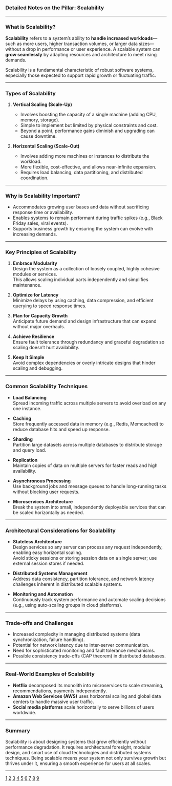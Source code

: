 ### Detailed Notes on the Pillar: Scalability

***

### What is Scalability?

**Scalability** refers to a system’s ability to **handle increased workloads**—such as more users, higher transaction volumes, or larger data sizes—without a drop in performance or user experience. A scalable system can **grow seamlessly** by adapting resources and architecture to meet rising demands.

Scalability is a fundamental characteristic of robust software systems, especially those expected to support rapid growth or fluctuating traffic.

***

### Types of Scalability

1. **Vertical Scaling (Scale-Up)**  
   - Involves boosting the capacity of a single machine (adding CPU, memory, storage).  
   - Simple to implement but limited by physical constraints and cost.  
   - Beyond a point, performance gains diminish and upgrading can cause downtime.

2. **Horizontal Scaling (Scale-Out)**  
   - Involves adding more machines or instances to distribute the workload.  
   - More flexible, cost-effective, and allows near-infinite expansion.  
   - Requires load balancing, data partitioning, and distributed coordination.

***

### Why is Scalability Important?

- Accommodates growing user bases and data without sacrificing response time or availability.
- Enables systems to remain performant during traffic spikes (e.g., Black Friday sales, viral events).
- Supports business growth by ensuring the system can evolve with increasing demands.

***

### Key Principles of Scalability

1. **Embrace Modularity**  
   Design the system as a collection of loosely coupled, highly cohesive modules or services.  
   This allows scaling individual parts independently and simplifies maintenance.

2. **Optimize for Latency**  
   Minimize delays by using caching, data compression, and efficient querying to speed response times.

3. **Plan for Capacity Growth**  
   Anticipate future demand and design infrastructure that can expand without major overhauls.

4. **Achieve Resilience**  
   Ensure fault tolerance through redundancy and graceful degradation so scaling doesn’t hurt availability.

5. **Keep It Simple**  
   Avoid complex dependencies or overly intricate designs that hinder scaling and debugging.

***

### Common Scalability Techniques

- **Load Balancing**  
  Spread incoming traffic across multiple servers to avoid overload on any one instance.

- **Caching**  
  Store frequently accessed data in memory (e.g., Redis, Memcached) to reduce database hits and speed up response.

- **Sharding**  
  Partition large datasets across multiple databases to distribute storage and query load.

- **Replication**  
  Maintain copies of data on multiple servers for faster reads and high availability.

- **Asynchronous Processing**  
  Use background jobs and message queues to handle long-running tasks without blocking user requests.

- **Microservices Architecture**  
  Break the system into small, independently deployable services that can be scaled horizontally as needed.

***

### Architectural Considerations for Scalability

- **Stateless Architecture**  
  Design services so any server can process any request independently, enabling easy horizontal scaling.  
  Avoid sticky sessions or storing session data on a single server; use external session stores if needed.

- **Distributed Systems Management**  
  Address data consistency, partition tolerance, and network latency challenges inherent in distributed scalable systems.

- **Monitoring and Automation**  
  Continuously track system performance and automate scaling decisions (e.g., using auto-scaling groups in cloud platforms).

***

### Trade-offs and Challenges

- Increased complexity in managing distributed systems (data synchronization, failure handling).
- Potential for network latency due to inter-server communication.
- Need for sophisticated monitoring and fault tolerance mechanisms.
- Possible consistency trade-offs (CAP theorem) in distributed databases.

***

### Real-World Examples of Scalability

- **Netflix** decomposed its monolith into microservices to scale streaming, recommendations, payments independently.
- **Amazon Web Services (AWS)** uses horizontal scaling and global data centers to handle massive user traffic.
- **Social media platforms** scale horizontally to serve billions of users worldwide.

***

### Summary

Scalability is about designing systems that grow efficiently without performance degradation. It requires architectural foresight, modular design, and smart use of cloud technologies and distributed systems techniques. Being scalable means your system not only survives growth but thrives under it, ensuring a smooth experience for users at all scales.

***

[1](https://redwerk.com/blog/scalable-software-architecture/)
[2](https://www.statsig.com/perspectives/designing-for-scalability-principles)
[3](https://www.geeksforgeeks.org/system-design/what-is-scalability/)
[4](https://blog.bytebytego.com/p/a-crash-course-on-architectural-scalability)
[5](https://www.linkedin.com/pulse/essential-system-design-principles-scalable-role-fault-joel-mutiso-ucp6c)
[6](https://www.designgurus.io/blog/grokking-system-design-scalability)
[7](https://www.dhiwise.com/blog/requirement-builder/scalable-software-system-design)
[8](https://itsupplychain.com/top-7-software-architecture-patterns-for-scalable-systems/)
[9](https://karpagamtech.ac.in/key-principles-of-software-system-architecture-what-you-need-to-know/)